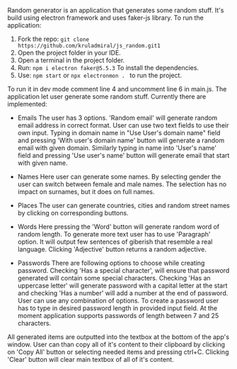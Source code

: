 Random generator is an application that generates some random stuff.
It's build using electron framework and uses faker-js library. 
To run the application:

1. Fork the repo:
`git clone https://github.com/kruladmiral/js_random.git1`
2. Open the project folder in your IDE.
3. Open a terminal in the project folder.
4. Run:
`npm i electron faker@5.5.3`
To install the dependencies.
5. Use:
`npm start`
or 
`npx electronmon . `
to run the project.

To run it in dev mode comment line 4 and uncomment line 6 in main.js.
The application let user generate some random stuff. Currently there are implemented:

- Emails
    The user has 3 options. 'Random email' will generate random email address in correct format. User can use two text fields to use their own input. Typing in domain name in "Use User's domain name" field and pressing 'With user's domain name' button will generate a random email with given domain. Similarly typing in name into 'User's name' field and pressing 'Use user's name' button will generate email that start with given name.

- Names
    Here user can generate some names. By selecting gender the user can switch between female and male names. The selection has no impact on surnames, but it does on full names.

- Places
    The user can generate countries, cities and random street names by clicking on corresponding buttons.

- Words
    Here pressing the 'Word' button will generate random word of random length. To generate more text user has to use 'Paragraph' option. It will output few sentences of giberish that resemble a real language. Clicking 'Adjective' button returns a random adjective. 

- Passwords
    There are following options to choose while creating password. Checking 'Has a special character', will ensure that password generated will contain some special characters. Checking 'Has an uppercase letter' will generate password with a capital letter at the start and checking 'Has a number' will add a number at the end of password. User can use any combination of options. 
    To create a password user has to type in desired password length in provided input field. At the moment application supports passwords of length between 7 and 25 characters. 

All generated items are outputted into the textbox at the bottom of the app's window. User can than copy all of it's content to their clipboard by clicking on 'Copy All' button or selecting needed items and pressing ctrl+C. Clicking 'Clear' button will clear main textbox of all of it's content. 




